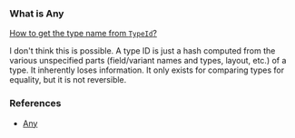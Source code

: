 
### What is Any

[How to get the type name from `TypeId`?](https://users.rust-lang.org/t/how-to-get-the-type-name-from-typeid/75507)

I don't think this is possible. A type ID is just a hash computed from the various unspecified parts (field/variant names and types, layout, etc.) of a type. It inherently loses information. It only exists for comparing types for equality, but it is not reversible.

### References

- [Any](https://doc.rust-lang.org/std/any/index.html)
